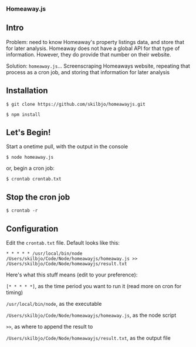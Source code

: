 ### Homeaway.js
## Intro

Problem: need to know Homeaway's property listings data, and store that for later analysis. Homeaway does not have a global API for that type of information. However, they do provide that number on their website.

Solution: `homeaway.js`... Screenscraping Homeaways website, repeating that process as a cron job, and storing that information for later analysis

## Installation

`$ git clone https://github.com/skilbjo/homeawayjs.git`

`$ npm install`

## Let's Begin!

Start a onetime pull, with the output in the console

`$ node homeaway.js`

or, begin a cron job:

`$ crontab crontab.txt`

## Stop the cron job

`$ crontab -r`


## Configuration

Edit the `crontab.txt` file. Default looks like this:

`* * * * * /usr/local/bin/node /Users/skilbjo/Code/Node/homeawayjs/homeaway.js >> /Users/skilbjo/Code/Node/homeawayjs/result.txt`

Here's what this stuff means (edit to your preference):

`[* * * * *]`, as the time period you want to run it (read more on cron for timing)

`/usr/local/bin/node`, as the executable

`/Users/skilbjo/Code/Node/homeawayjs/homeaway.js`, as the node script

`>>`, as where to append the result to

`/Users/skilbjo/Code/Node/homeawayjs/result.txt`, as the output file

